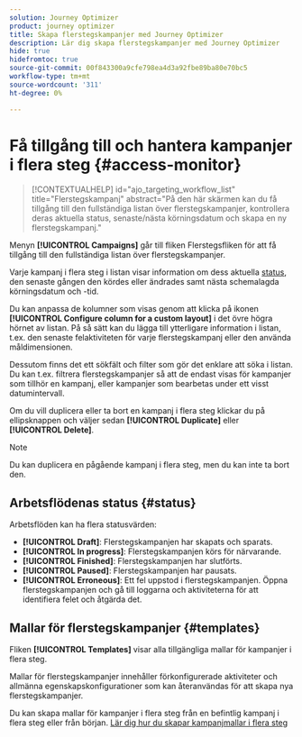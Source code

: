```yaml
---
solution: Journey Optimizer
product: journey optimizer
title: Skapa flerstegskampanjer med Journey Optimizer
description: Lär dig skapa flerstegskampanjer med Journey Optimizer
hide: true
hidefromtoc: true
source-git-commit: 00f843300a9cfe798ea4d3a92fbe89ba80e70bc5
workflow-type: tm+mt
source-wordcount: '311'
ht-degree: 0%

---
```


# Få tillgång till och hantera kampanjer i flera steg {#access-monitor}

>[!CONTEXTUALHELP]
>id="ajo_targeting_workflow_list"
>title="Flerstegskampanj"
>abstract="På den här skärmen kan du få tillgång till den fullständiga listan över flerstegskampanjer, kontrollera deras aktuella status, senaste/nästa körningsdatum och skapa en ny flerstegskampanj."

Menyn **[!UICONTROL Campaigns]** går till fliken Flerstegsfliken för att få tillgång till den fullständiga listan över flerstegskampanjer.


Varje kampanj i flera steg i listan visar information om dess aktuella [status](#status), den senaste gången den kördes eller ändrades samt nästa schemalagda körningsdatum och -tid.

Du kan anpassa de kolumner som visas genom att klicka på ikonen **[!UICONTROL Configure column for a custom layout]** i det övre högra hörnet av listan. På så sätt kan du lägga till ytterligare information i listan, t.ex. den senaste felaktiviteten för varje flerstegskampanj eller den använda måldimensionen.

Dessutom finns det ett sökfält och filter som gör det enklare att söka i listan. Du kan t.ex. filtrera flerstegskampanjer så att de endast visas för kampanjer som tillhör en kampanj, eller kampanjer som bearbetas under ett visst datumintervall.

Om du vill duplicera eller ta bort en kampanj i flera steg klickar du på ellipsknappen och väljer sedan **[!UICONTROL Duplicate]** eller **[!UICONTROL Delete]**.

>[!NOTE]
>
>Du kan duplicera en pågående kampanj i flera steg, men du kan inte ta bort den.

## Arbetsflödenas status {#status}

Arbetsflöden kan ha flera statusvärden:

* **[!UICONTROL Draft]**: Flerstegskampanjen har skapats och sparats.
* **[!UICONTROL In progress]**: Flerstegskampanjen körs för närvarande.
* **[!UICONTROL Finished]**: Flerstegskampanjen har slutförts.
* **[!UICONTROL Paused]**: Flerstegskampanjen har pausats.
* **[!UICONTROL Erroneous]**: Ett fel uppstod i flerstegskampanjen. Öppna flerstegskampanjen och gå till loggarna och aktiviteterna för att identifiera felet och åtgärda det.


## Mallar för flerstegskampanjer {#templates}

Fliken **[!UICONTROL Templates]** visar alla tillgängliga mallar för kampanjer i flera steg.

Mallar för flerstegskampanjer innehåller förkonfigurerade aktiviteter och allmänna egenskapskonfigurationer som kan återanvändas för att skapa nya flerstegskampanjer.

Du kan skapa mallar för kampanjer i flera steg från en befintlig kampanj i flera steg eller från början. [Lär dig hur du skapar kampanjmallar i flera steg](create-ms-campaign.md#campaign-templates)
